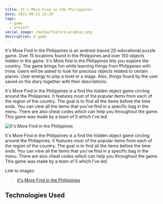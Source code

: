 ```yaml
---
title: It's More Find in the Philippines
date: 2021-09-21 22:29
tags:
  - game
  - project
social_image: /media/feature-graphic.png
description: A game
---
```

It's More Find in the Philippines is an android-based 2D educational puzzle game. Over 15 locations found in the Philippines and over 150 objects hidden in the game. It's More find in the Philippines lets you explore the country. The game brings fun while learning things from Philippines with trivia. Users will be asked to look for precious objects related to certain places. User energy to play a level or a stage. Also, things found by the user saved on the diary together with their descriptions.

It's More Find in the Philippines is a find the hidden object game circling around the Philippines. It features most of the popular items from each of the region of the country. The goal is to find all the items before the time ends. You can view all the items that you've find in a specific bag in the menu. There are also cheat codes which can help you throughout the game. This game was made by a team of 5 which I've led.

![It's More Find in the Philippines](/media/feature-graphic.png "It's More Find in the Philippines Feature Graphic")

It's More Find in the Philippines is a find the hidden object game circling around the Philippines. It features most of the popular items from each of the region of the country. The goal is to find all the items before the time ends. You can view all the items that you've find in a specific bag in the menu. There are also cheat codes which can help you throughout the game. This game was made by a team of 5 which I've led.

Link to images

<blockquote class="imgur-embed-pub" lang="en" data-id="a/2cHNX0i"  ><a href="//imgur.com/a/2cHNX0i">It&#39;s More Find in the Philippines</a></blockquote><script async src="//s.imgur.com/min/embed.js" charset="utf-8"></script>

## Technologies Used